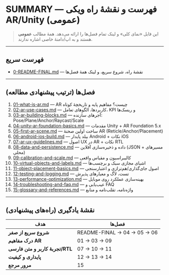 # SUMMARY — فهرست و نقشهٔ راه ویکی AR/Unity (عمومی)

> این فایل «نمای کلی» و لینک تمام فصل‌ها را ارائه می‌دهد. همهٔ مطالب **عمومی** هستند و به اپ/دامنهٔ خاصی اشاره ندارند.

---

## فهرست سریع

- [0-README-FINAL.md](0-README-FINAL.md) — نقشهٔ راه، شروع سریع، و لینک همهٔ فصل‌ها

---

## فصل‌ها (ترتیب پیشنهادی مطالعه)

1. [01-what-is-ar.md](01-what-is-ar.md) — AR چیست؟ مفاهیم پایه و تاریخچهٔ کوتاه
2. [02-ar-use-cases.md](02-ar-use-cases.md) — کاربردها، الگوهای تعامل، KPI و ریسک‌ها
3. [03-ar-building-blocks.md](03-ar-building-blocks.md) — آجرهای سازنده: Pose/Plane/Anchor/Raycast/Scale
4. [04-unity-ar-foundation-basics.md](04-unity-ar-foundation-basics.md) — مقدمات Unity + AR Foundation 5.x
5. [05-first-ar-scene.md](05-first-ar-scene.md) — ساخت اولین صحنهٔ AR (Reticle/Anchor/Placement)
6. [06-android-ios-build.md](06-android-ios-build.md) — بیلد پایدار Android + نکات iOS
7. [07-ar-ux-guidelines.md](07-ar-ux-guidelines.md) — اصول UX در AR + نکات RTL
8. [08-data-and-persistence.md](08-data-and-persistence.md) — داده و ذخیره‌سازی آفلاین (JSON + مسیرهای محلی)
9. [09-calibration-and-scale.md](09-calibration-and-scale.md) — کالیبراسیون و مقیاس واقعی
10. [10-virtual-objects-and-labels.md](10-virtual-objects-and-labels.md) — اشیای مجازی سبک و برچسب‌ها
11. [11-object-placement-basics.md](11-object-placement-basics.md) — اصول جای‌گذاری/هم‌ترازی و اعتبارسنجی
12. [12-testing-and-logging.md](12-testing-and-logging.md) — تست، لاگ و معیارهای پذیرش
13. [13-performance-optimization.md](13-performance-optimization.md) — بهینه‌سازی عملکرد روی موبایل
14. [14-troubleshooting-and-faq.md](14-troubleshooting-and-faq.md) — عیب‌یابی و FAQ
15. [15-glossary-and-references.md](15-glossary-and-references.md) — واژه‌نامه، تقلب‌نامه و منابع

---

## نقشهٔ یادگیری (راه‌های پیشنهادی)

| هدف                              | فصل‌ها                      |
| -------------------------------- | --------------------------- |
| **شروع سریع از صفر**             | README-FINAL → 04 → 05 → 06 |
| **درک مفاهیم AR**                | 01 → 03 → 09                |
| **تجربهٔ کاربر و متن فارسی/RTL** | 07 → 10 → 11                |
| **پایداری و کیفیت**              | 12 → 13 → 14                |
| **مرور مرجع**                    | 15                          |

